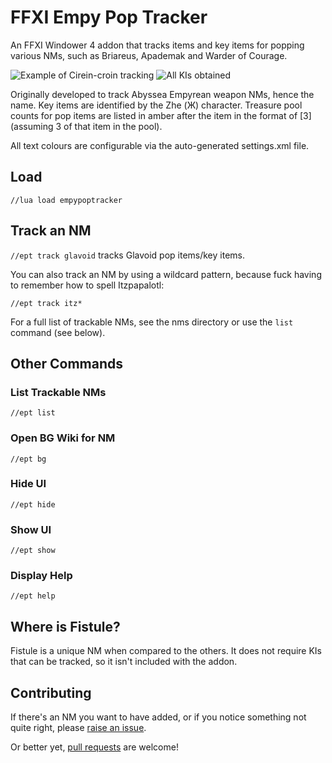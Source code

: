 # FFXI Empy Pop Tracker

An FFXI Windower 4 addon that tracks items and key items for popping various NMs, such as Briareus, Apademak and Warder of Courage.

![Example of Cirein-croin tracking](readme/demo.png) ![All KIs obtained](readme/demo-full.png)

Originally developed to track Abyssea Empyrean weapon NMs, hence the name. Key items are identified by the Zhe (Ж) character. Treasure pool counts for pop items are listed in amber after the item in the format of [3] (assuming 3 of that item in the pool).

All text colours are configurable via the auto-generated settings.xml file.

## Load

`//lua load empypoptracker`

## Track an NM

`//ept track glavoid` tracks Glavoid pop items/key items.

You can also track an NM by using a wildcard pattern, because fuck having to remember how to spell Itzpapalotl:

`//ept track itz*`

For a full list of trackable NMs, see the nms directory or use the `list` command (see below).

## Other Commands

### List Trackable NMs

`//ept list`

### Open BG Wiki for NM

`//ept bg`

### Hide UI

`//ept hide`

### Show UI

`//ept show`

### Display Help

`//ept help`

## Where is Fistule?

Fistule is a unique NM when compared to the others. It does not require KIs that can be tracked, so it isn't included with the addon.

## Contributing

If there's an NM you want to have added, or if you notice something not quite right, please [raise an issue](https://github.com/xurion/ffxi-empy-pop-tracker/issues).

Or better yet, [pull requests](https://github.com/xurion/ffxi-empy-pop-tracker/pulls) are welcome!
